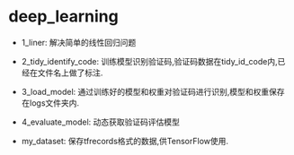 # deep_learning
*   1_liner: 解决简单的线性回归问题

*   2_tidy_identify_code: 训练模型识别验证码,验证码数据在tidy_id_code内,已经在文件名上做了标注.

*   3_load_model: 通过训练好的模型和权重对验证码进行识别,模型和权重保存在logs文件夹内.

*   4_evaluate_model: 动态获取验证码评估模型

*   my_dataset: 保存tfrecords格式的数据,供TensorFlow使用.